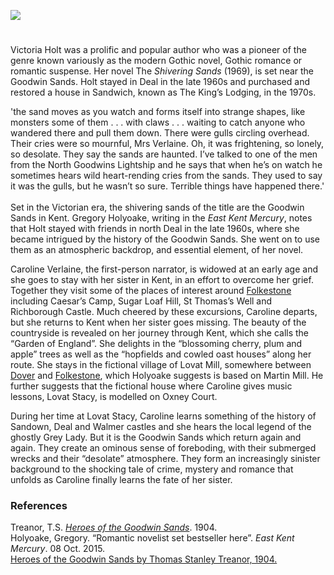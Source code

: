 <a href="https://www.kent-maps.online"><img src="https://kent-map.github.io/mdpress/juncture/ve-button.png"></a>

<param ve-config title="Victoria Holt (1906-1993), a pseudonym of Eleanor Hibbert" author="Mandy Jones" layout="vtl" banner="https://raw.githubusercontent.com/kent-map/images/main/banners/19c.jpg">

<param ve-entity eid="Q1011096" aliases="Deal">
<param ve-entity eid="Q1180981" aliases="Deal Castle">
<param ve-entity eid="Q26163" aliases="Sandwich">
<param ve-entity eid="Q1494482" aliases="Goodwin Sands">
<param ve-entity eid="Q375314" aliases="Folkestone">
<param ve-entity eid="Q107343977" aliases="Caesar’s Camp">
<param ve-entity eid="Q107343985" aliases="Sugar Loaf Hill">
<param ve-entity eid="Q1309736" aliases="Richborough Castle">
<param ve-entity eid="Q179224" aliases="Dover">
<param ve-entity eid="Q783371" aliases="Martin Mill">
<param ve-entity eid="Q26323548" aliases="Oxney Court">
<param ve-entity eid="Q7416497" aliases="Sandown">
<param ve-entity eid="Q2343161" aliases="Walmer Castle">

<!-- Historical map layers -->
<!-- param ve-map-layer active allmaps allmaps-id="09908d6628a5278f" title="OS East Kent 1945" -->
<param ve-map-layer active allmaps allmaps-id="542e2ed0e875aeb4" title="OS East Kent 1945">

#

Victoria Holt was a prolific and popular author who was a pioneer of the genre known variously as the modern Gothic novel, Gothic romance or romantic suspense. Her novel The _Shivering Sands_ (1969), is set near the Goodwin Sands. Holt stayed in Deal in the late 1960s and purchased and restored a house in Sandwich, known as The King’s Lodging, in the 1970s.  
<param ve-image url="https://stor.artstor.org/stor/6fbd0fc9-b2ce-421e-98e7-36cd1e89a92f" label="“The Goodwin Sands” image from Heroes of the Goodwin Sands" attribution="by Thomas Stanley Treanor, 1904">
<param ve-map center="Q1011096" zoom="13">

'the sand moves as you watch and forms itself into strange shapes, like monsters some of them . . . with claws . . . waiting to catch anyone who wandered there and pull them down. There were gulls circling overhead. Their cries were so mournful, Mrs Verlaine. Oh, it was frightening, so lonely, so desolate. They say the sands are haunted. I’ve talked to one of the men from the North Goodwins Lightship and he says that when he’s on watch he sometimes hears wild heart-rending cries from the sands. They used to say it was the gulls, but he wasn’t so sure. Terrible things have happened there.'
<br><br>
Set in the Victorian era, the shivering sands of the title are the Goodwin Sands in Kent. Gregory Holyoake, writing in the _East Kent Mercury_, notes that Holt stayed with friends in north Deal in the late 1960s, where she became intrigued by the history of the Goodwin Sands. She went on to use them as an atmospheric backdrop, and essential element, of her novel. 
<param ve-image url="https://upload.wikimedia.org/wikipedia/commons/9/94/Deal_seafront_-_geograph.org.uk_-_2029661.jpg" label="Deal Seafront" attribution="Deal seafront by Chris Whippet, CC BY-SA 2.0, via Wikimedia Commons">
<param ve-image url="https://upload.wikimedia.org/wikipedia/commons/1/18/Battle_of_Goodwin_Sands.jpg" label="Battle of Goodwin Sands" attribution="James Grant, Public domain, via Wikimedia Commons">
<param ve-map center="Q1011096" zoom="13">

Caroline Verlaine, the first-person narrator, is widowed at an early age and she goes to stay with her sister in Kent, in an effort to overcome her grief. Together they visit some of the places of interest around [Folkestone](/19c/19c-folkestone) including Caesar’s Camp, Sugar Loaf Hill, St Thomas’s Well and Richborough Castle. Much cheered by these excursions, Caroline departs, but she returns to Kent when her sister goes missing. The beauty of the countryside is revealed on her journey through Kent, which she calls the “Garden of England”. She delights in the “blossoming cherry, plum and apple” trees as well as the “hopfields and cowled oast houses” along her route. She stays in the fictional village of Lovat Mill, somewhere between [Dover](/dickens/19c-dover) and [Folkestone](/19c/19c-folkestone), which Holyoake suggests is based on Martin Mill. He further suggests that the fictional house where Caroline gives music lessons, Lovat Stacy, is modelled on Oxney Court. 
<param ve-image url="https://upload.wikimedia.org/wikipedia/commons/d/d0/Beside_Caesar%27s_Camp_-_geograph.org.uk_-_2075938.jpg" label="Beside Caesar’s Camp" attribution=" Beside Caesar's Camp by Chris Heaton, CC BY-SA 2.0, via Wikimedia Commons">
<param ve-image url="https://upload.wikimedia.org/wikipedia/commons/b/bc/Sugarloaf_Hill_-_geograph.org.uk_-_685635.jpg" label="Sugar Loaf Hill" attribution="Nigel Thornton / Sugarloaf Hill">
<param ve-image url="https://upload.wikimedia.org/wikipedia/commons/6/6b/Richborough_Castle_02.jpg" label="Richborough Castle" attribution="Nilfanion, CC BY-SA 4.0, via Wikimedia Commons">
<!-- Base map entered on West Hougham -->
<!-- param ve-map center="Q76835942" zoom="12" -->
<!-- Base map entered on Alkham -->
<!-- param ve-map center="Q578630" zoom="11.5" -->
<!-- Base map entered on Temple Ewell -->
<!-- param ve-map center="Q2703021" zoom="12" -->
<!-- Base map entered on St. Radegund's Abbey -->
<param ve-map center="Q7591573" zoom="12">

During her time at Lovat Stacy, Caroline learns something of the history of Sandown, Deal and Walmer castles and she hears the local legend of the ghostly Grey Lady. But it is the Goodwin Sands which return again and again. They create an ominous sense of foreboding, with their submerged wrecks and their “desolate” atmosphere. They form an increasingly sinister background to the shocking tale of crime, mystery and romance that unfolds as Caroline finally learns the fate of her sister.   
<param ve-image url="https://upload.wikimedia.org/wikipedia/commons/0/0d/Sandown_Castle_1853.png" label="Sandown Castle, Kent" attribution="John Leech (1817-1864), Public domain, via Wikimedia Commons">
<param ve-image url="https://upload.wikimedia.org/wikipedia/commons/f/f6/The_castle%2C_Deal%2C_England-LCCN2002696656.jpg" label="Deal Castle" attribution="Photochrom Print Collection, Public domain, via Wikimedia Commons">
<param ve-image url="https://upload.wikimedia.org/wikipedia/commons/1/12/Walmer_Castle_from_the_west.jpg" label="Walmer Castle" attribution="DeFacto, CC BY-SA 4.0, via Wikimedia Commons">
<param ve-map center="Q1011096" zoom="12">

### References

Treanor, T.S. [_Heroes of the Goodwin Sands_](http://www.gutenberg.org/files/24685/24685-h/24685-h.htm#img-019). 1904.   
Holyoake, Gregory. “Romantic novelist set bestseller here”. _East Kent Mercury_. 08 Oct. 2015.  
[Heroes of the Goodwin Sands by Thomas Stanley Treanor, 1904.](http://www.gutenberg.org/files/24685/24685-h/24685-h.htm)  
